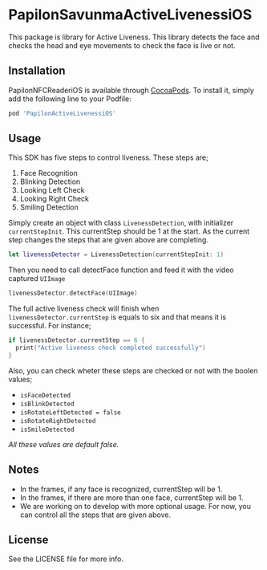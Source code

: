 # PapilonSavunmaActiveLivenessiOS

This package is library for Active Liveness. This library detects the face and checks the head and eye movements to check the face is live or not.



## Installation

PapilonNFCReaderiOS is available through [CocoaPods](https://cocoapods.org). To install
it, simply add the following line to your Podfile:

```ruby
pod 'PapilonActiveLivenessiOS'
```

## Usage

This SDK has five steps to control liveness. These steps are;
1. Face Recognition
2. Blinking Detection
3. Looking Left Check
4. Looking Right Check
5. Smiling Detection

Simply create an object with class `LivenessDetection`, with initializer `currentStepInit`. This currentStep should be 1 at the start. As the current step changes the steps that are given above are completing. 

```swift
let livenessDetector = LivenessDetection(currentStepInit: 1)
```

Then you need to call detectFace function and feed it with the video captured `UIImage`
```swift 
livenessDetector.detectFace(UIImage)
```

The full active liveness check will finish when `livenessDetector.currentStep` is equals to six and that means it is successful. For instance; 

```swift 
if livenessDetector.currentStep == 6 {
  print("Active liveness check completed successfully")
}
```

Also, you can check wheter these steps are checked or not with the boolen values; 
- `isFaceDetected`
- `isBlinkDetected`
- `isRotateLeftDetected = false`
- `isRotateRightDetected`
- `isSmileDetected`

*All these values are default false.*


## Notes
- In the frames, if any face is recognized, currentStep will be 1.
- In the frames, if there are more than one face, currentStep will be 1.
- We are working on to develop with more optional usage. For now, you can control all the steps that are given above.


## License

See the LICENSE file for more info.
